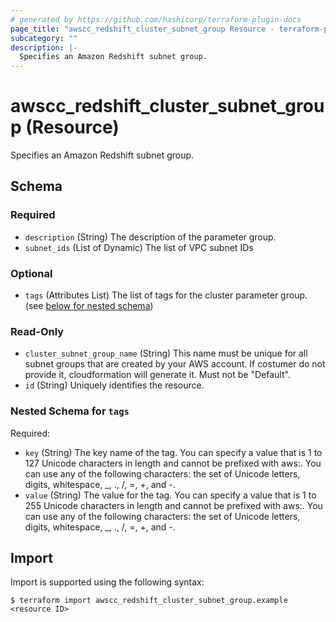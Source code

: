 ```yaml
---
# generated by https://github.com/hashicorp/terraform-plugin-docs
page_title: "awscc_redshift_cluster_subnet_group Resource - terraform-provider-awscc"
subcategory: ""
description: |-
  Specifies an Amazon Redshift subnet group.
---
```


# awscc_redshift_cluster_subnet_group (Resource)

Specifies an Amazon Redshift subnet group.



<!-- schema generated by tfplugindocs -->
## Schema

### Required

- `description` (String) The description of the parameter group.
- `subnet_ids` (List of Dynamic) The list of VPC subnet IDs

### Optional

- `tags` (Attributes List) The list of tags for the cluster parameter group. (see [below for nested schema](#nestedatt--tags))

### Read-Only

- `cluster_subnet_group_name` (String) This name must be unique for all subnet groups that are created by your AWS account. If costumer do not provide it, cloudformation will generate it. Must not be "Default".
- `id` (String) Uniquely identifies the resource.

<a id="nestedatt--tags"></a>
### Nested Schema for `tags`

Required:

- `key` (String) The key name of the tag. You can specify a value that is 1 to 127 Unicode characters in length and cannot be prefixed with aws:. You can use any of the following characters: the set of Unicode letters, digits, whitespace, _, ., /, =, +, and -.
- `value` (String) The value for the tag. You can specify a value that is 1 to 255 Unicode characters in length and cannot be prefixed with aws:. You can use any of the following characters: the set of Unicode letters, digits, whitespace, _, ., /, =, +, and -.

## Import

Import is supported using the following syntax:

```shell
$ terraform import awscc_redshift_cluster_subnet_group.example <resource ID>
```
